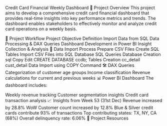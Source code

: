 Credit Card Financial Weekly Dashboard
📌 Project Overview
This project aims to develop a comprehensive credit card financial dashboard that provides real-time insights into key performance metrics and trends. The dashboard enables stakeholders to effectively monitor and analyze credit card operations on a weekly basis.

🚀 Project Workflow
Project Objective Definition
Import Data from SQL
Data Processing & DAX Queries
Dashboard Development in Power BI
Insight Collection & Analysis
📂 Data Import Process
Prepare CSV Files
Create SQL Tables
Import CSV Files into SQL Database
SQL Queries
Database Creation
sql
Copy
Edit
CREATE DATABASE ccdb;
Tables Creation
cc_detail
cust_detail
Data Import using COPY Command
🛠️ DAX Queries
Categorization of customer age groups
Income classification
Revenue calculations for current and previous weeks
📊 Power BI Dashboard
The dashboard includes:

Weekly revenue tracking
Customer segmentation insights
Credit card transaction analysis
📈 Insights from Week 53 (31st Dec)
Revenue increased by 28.8% WoW
Customer count increased by 12.8%
Blue & Silver credit cards contribute 93% of transactions
Top contributing states: TX, NY, CA (68%)
Overall delinquency rate: 6.06%
🔗 Project Resources
